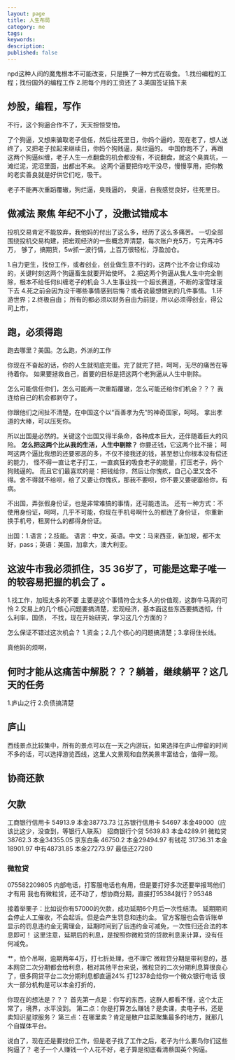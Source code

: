 ```yaml
---
layout: page
title: 人生布局
category: me
tags:   
keywords:
description:
published: false
---
```


npd这种人间的魔鬼根本不可能改变，只是换了一种方式在吸食。
1.找份编程的工程；找份国外的编程工作
2.把每个月的工资还了
3.美国签证搞下来


## 炒股，编程，写作
不行，这个狗逼合作不了，天天担惊受怕，

了个狗逼，又想来骗取老子信任，然后往死里日，你妈个逼的，现在老了，想人送终了，又把老子拉起来继续日，你妈个狗贱逼，臭烂逼的。
中国你跑不了，再跟这两个狗逼纠缠，老子人生一点翻盘的机会都没有，不说翻盘，就这个臭粪坑，一滩烂泥，泥沼里面，出都出不来。
这两个逼要把你吃干没尽，慢慢享用，把你教的老实善良就是好供它们吃，吸干。

老子不能再次重蹈覆辙，狗烂逼，臭贱逼的，
臭逼，自我感觉良好，往死里日。
## 做减法 聚焦 年纪不小了，没撒试错成本
投机交易肯定不能放弃，我他妈的付出了这么多，经历了这么多痛苦。
一切全部围绕投机交易构建，把宏观经济的一些概念弄清楚，每次账户充5万，亏完再冲5万，
够了，搞期货，5w抓一波行情，上百万很轻松，浮盈加仓。





1.自力更生，找份工作，或者创业，创业做生意不行的，这两个比不会让你成功的，关键时刻这两个狗逼畜生就要开始使坏。
2.把这两个狗逼从我人生中完全剔除，根本不给任何纠缠老子的机会
3.人生事业找一个超长赛道，不断的滚雪球滚下去
4.死之前会因为没干哪些事情感到后悔？或者说最想做到的几件事情。
1.环游世界；2.终极自由；
所有的都必须以财务自由为前提，所以必须得创业，得公司上市，



## 跑，必须得跑
跑去哪里？美国。怎么跑，外派的工作




你现在不奋起的话，你的人生就彻底完蛋。完了就完了把，呵呵，无尽的痛苦在等待着你。
如果要拯救自己，首要的目标是把这两个老狗逼从人生中剔除。

怎么可能信任你们，怎么可能再一次重蹈覆辙，怎么可能还给你们机会？？？
我连给自己的机会都剥夺了。

你跟他们之间扯不清楚，在中国这个以“百善孝为先”的神奇国家，呵呵。
拿出孝道的大棒，可以压死你。

所以出国是必然的。关键这个出国又得半条命，各种成本巨大，还伴随着巨大的风险。
**怎么把这两个比从我的生活，人生中剔除？**
你要还钱，它这两个比不接；
呵呵这两个逼比我想的还要邪恶的多，不仅不接我还的钱，甚至想让你根本没有偿还的能力，
怪不得一直让老子打工，一直疯狂的吸食老子的能量，打压老子，妈个狗贱逼的。
而且它们最喜欢的是：把钱给你，然后让你愧疚，自己心里又舍不得。舍不得就不给呗，给了又要让你愧疚，那我不要呗，你不要又要硬塞给你，有病。


不出国，弄张假身份证，也是非常难搞的事情，还可能违法。
还有一种方式：不使用身份证，呵呵，几乎不可能，你现在手机号啊什么的都连了身份证，
你重新换手机号，租房什么的都得身份证。



出国：1.语言；2.技能。
语言：中文，英语。中文：马来西亚，新加坡，都不太好，pass；英语：美国，加拿大，澳大利亚。

## 这波牛市我必须抓住，35 36岁了，可能是这辈子唯一的较容易把握的机会了 。
1.找工作，加班太多的不要
主要是这个事情符合太多人的价值观，这群牛马真的可怜
2.交易上的几个核心问题要搞清楚，宏观经济，基本面这些东西要搞透彻，什么利率，国债，
不找，现在开始研究，学习这几个方面的？

怎么保证不错过这次机会？
1.资金；2.几个核心的问题搞清楚；3.拿得住长线。

真他妈的烦啊，


## 何时才能从这痛苦中解脱？？？躺着，继续躺平？这几天的任务


1.庐山之行
2.负债搞清楚



## 庐山
西线景点比较集中，所有的景点可以在一天之内游玩，如果选择在庐山停留的时间不多的话，可以选择游览西线，这里人文景观和自然美景丰富结合，值得一观。


## 协商还款
## 欠款
工商银行信用卡 54913.9 本金38773.73
江苏银行信用卡 54697 本金49000（应该比这少，没查到，等银行人联系）
招商银行个贷 5639.83 本金4289.91
微粒贷 38762.3 本金34355.05
京东白条 46750.2 本金29494.97
有钱花 31736.31 本金18901.97
中有48731.85    本金27273.97 最低还27280 

### 微粒贷
075582209805
内部电话，打客服电话也有用，但是要打好多次还要举报骂他们才有用
我也有微粒贷，还不动了，想协商分期，直接打95384就行？95348

接着举栗子：比如说你有57000的欠款，成功延期6个月后一次性结清。
延期期间会停止人工催收，不会起诉。但是会产生罚息和违约金。
官方客服也会告诉账单显示的罚息违约金无需理会，延期时间到了后违约金可减免，一次性归还合法的本息即可！
这里注意，延期后的利息，是按照你微粒贷的贷款利息来计算，没有任何减免。

艹，怕个吊啊，逾期两年4万，打七折处理，也不理它
微粒贷分期是带利息的，基本网贷二次分期都会给利息，相对其他平台来说，微粒贷的二次分期利息算很良心了，很多网贷平台二次分期利息都直逼24%
打12378会给你一个微众银行电话
很大一部分机构是可以本金打折的，

你现在的想法是？？？
首先第一点是：你写的东西，这群人都看不懂，这个太正常了，境界，水平没到。
第二点：你是打算怎么赚钱？是卖课，卖电子书，还是卖知识星球服务？
第三点：在哪里卖？肯定是散户韭菜聚集最多的地方，就那几个自媒体平台。

说白了，现在还是要找份工作，但是老子找了工作之后，老子为什么要鸟你们这些狗逼了？
老子一个人赚钱一个人花不好，老子算是彻底看清蔡国英个狗逼。

